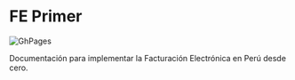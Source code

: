 # FE Primer
![GhPages](https://github.com/thegreenter/F001-1/workflows/GhPages/badge.svg)

Documentación para implementar la Facturación Electrónica en Perú desde cero.
